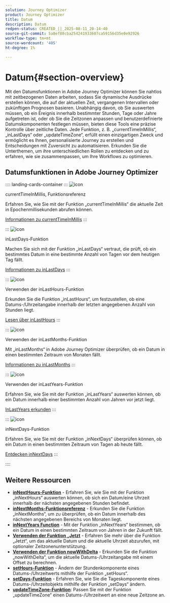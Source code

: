 ```yaml
---
solution: Journey Optimizer
product: Journey Optimizer
title: Datum
description: Datum
redpen-status: CREATED_||_2025-08-11_20-14-40
source-git-commit: 5a8ef88cba254241933607ca59156d35e0e92926
workflow-type: tm+mt
source-wordcount: '405'
ht-degree: 1%

---
```



# Datum{#section-overview}

Mit den Datumsfunktionen in Adobe Journey Optimizer können Sie nahtlos mit zeitbezogenen Daten arbeiten, sodass Sie dynamische Ausdrücke erstellen können, die auf der aktuellen Zeit, vergangenen Intervallen oder zukünftigen Prognosen basieren. Unabhängig davon, ob Sie auswerten müssen, ob ein Ereignis innerhalb bestimmter Stunden, Tage oder Jahre aufgetreten ist, oder ob Sie die Zeitzonen anpassen und benutzerdefinierte Datumskomponenten festlegen müssen, bieten diese Tools eine präzise Kontrolle über zeitliche Daten. Jede Funktion, z. B. „currentTimeInMillis“, „inLastDays“ oder „updateTimeZone“, erfüllt einen einzigartigen Zweck und ermöglicht es Ihnen, personalisierte Journey zu erstellen und Entscheidungen mit Zuversicht zu automatisieren. Erkunden Sie die Unterthemen, um ihre unterschiedlichen Rollen zu entdecken und zu erfahren, wie sie zusammenpassen, um Ihre Workflows zu optimieren.

## Datumsfunktionen in Adobe Journey Optimizer

:::: landing-cards-container
:::
![icon](https://cdn.experienceleague.adobe.com/icons/code-branch.svg?lang=de)

currentTimeInMillis, Funktionsreferenz

Erfahren Sie, wie Sie mit der Funktion „currentTimeInMillis“ die aktuelle Zeit in Epochenmillisekunden abrufen können.

[Informationen zu currentTimeInMillis](../using/building-journeys/functions/functioncurrenttimeinmillis.md)
:::

:::
![icon](https://cdn.experienceleague.adobe.com/icons/code-branch.svg?lang=de)

inLastDays-Funktion

Machen Sie sich mit der Funktion „inLastDays“ vertraut, die prüft, ob ein bestimmtes Datum in eine bestimmte Anzahl von Tagen vor dem heutigen Tag fällt.

[Informationen zu inLastDays](../using/building-journeys/functions/functioninlastdays.md)
:::

:::
![icon](https://cdn.experienceleague.adobe.com/icons/code-branch.svg?lang=de)

Verwenden der inLastHours-Funktion

Erkunden Sie die Funktion „inLastHours“, um festzustellen, ob eine Datums-/Uhrzeitangabe innerhalb der letzten angegebenen Anzahl von Stunden liegt.

[Lesen über inLastHours](../using/building-journeys/functions/functioninlasthours.md)
:::

:::
![icon](https://cdn.experienceleague.adobe.com/icons/code-branch.svg?lang=de)

Verwenden der inLastMonths-Funktion

Mit „inLastMonths“ in Adobe Journey Optimizer überprüfen, ob ein Datum in einen bestimmten Zeitraum von Monaten fällt.

[Informationen zu inLastMonths](../using/building-journeys/functions/functioninlastmonths.md)
:::

:::
![icon](https://cdn.experienceleague.adobe.com/icons/code-branch.svg?lang=de)

Verwenden der inLastYears-Funktion

Erfahren Sie, wie Sie mit der Funktion „inLastYears“ auswerten können, ob ein Datum innerhalb einer bestimmten Anzahl von Jahren vor jetzt liegt.

[InLastYears erkunden](../using/building-journeys/functions/functioninlastyears.md)
:::

:::
![icon](https://cdn.experienceleague.adobe.com/icons/code-branch.svg?lang=de)

inNextDays-Funktion

Erfahren Sie, wie Sie mit der Funktion „inNextDays“ überprüfen können, ob ein Datum in einen bestimmten Zeitraum von Tagen ab heute fällt.

[Entdecken inNextDays](../using/building-journeys/functions/functioninnextdays.md)
:::

::::


## Weitere Ressourcen

- **[inNextHours-Funktion](../using/building-journeys/functions/functioninnexthours.md)** - Erfahren Sie, wie Sie mit der Funktion „inNextHours“ auswerten können, ob sich ein Datum/eine Uhrzeit innerhalb der nächsten angegebenen Stunden befindet.
- **[inNextMonths-Funktionsreferenz](../using/building-journeys/functions/functioninnextmonths.md)** - Erkunden Sie die Funktion „inNextMonths“, um zu überprüfen, ob ein Datum innerhalb des nächsten angegebenen Bereichs von Monaten liegt.
- **[inNextYears Function](../using/building-journeys/functions/functioninnextyears.md)** - Mit der Funktion „inNextYears“ bestimmen, ob ein Datum in einen bestimmten Zeitraum von Jahren in der Zukunft fällt.
- **[Verwenden der Funktion „Jetzt](../using/building-journeys/functions/functionnow.md)** - Erfahren Sie mehr über die Funktion „Jetzt“, um das aktuelle Datum und die aktuelle Uhrzeit abzurufen, mit optionaler Zeitzonenunterstützung.
- **[Verwenden der Funktion nowWithDelta](../using/building-journeys/functions/functionnowwithdelta.md)** - Erkunden Sie die Funktion „nowWithDelta“, um die aktuelle Datums-/Uhrzeitangabe mit einem Offset zu berechnen.
- **[setHours-Funktion](../using/building-journeys/functions/functionsethours.md)** - Ändern der Stundenkomponente eines Datums-/Uhrzeitwerts mithilfe der Funktion „setHours“.
- **[setDays-Funktion](../using/building-journeys/functions/functionsetdays.md)** - Erfahren Sie, wie Sie die Tageskomponente eines Datums-/Uhrzeitobjekts mithilfe der Funktion „setDays“ ändern.
- **[updateTimeZone-Funktion](../using/building-journeys/functions/functionupdatetimezone.md)**: Passen Sie mit der Funktion „updateTimeZone“ einen Datums-/Uhrzeitwert an eine neue Zeitzone an.
